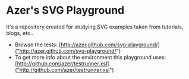 # Azer's SVG Playground
It's a repository created for studying SVG examples taken from tutorials, blogs, etc.. 

  * Browse the tests: [http://azer.github.com/svg-playground/]("http://azer.github.com/svg-playground/")
  * To get more info about the environment this playground uses: [http://github.com/azer/testrunner.xsl]("http://github.com/azer/testrunner.xsl")
